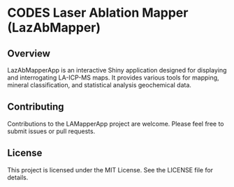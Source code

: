 # CODES Laser Ablation Mapper (LazAbMapper)

## Overview
LazAbMapperApp is an interactive Shiny application designed for displaying and interrogating LA-ICP-MS maps. It provides various tools for mapping, mineral classification, and statistical analysis geochemical data.

## Contributing
Contributions to the LAMapperApp project are welcome. Please feel free to submit issues or pull requests.

## License
This project is licensed under the MIT License. See the LICENSE file for details.
